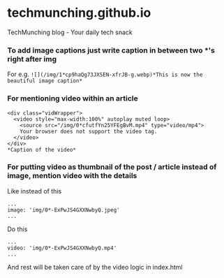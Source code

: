 # techmunching.github.io
TechMunching blog - Your daily tech snack

### To add image captions just write caption in between two *'s right after img
For e.g. 
```![](/img/1*cp9haQg73JXSEN-xfrJB-g.webp)*This is now the beautiful image caption*```

### For mentioning video within an article

```
<div class="vidWrapper">
  <video style="max-width:100%" autoplay muted loop>
    <source src="/img/0*cfutfYn25YFEgBvM.mp4" type="video/mp4">
    Your browser does not support the video tag.
  </video>
</div>
*Caption of the video*
```
### For putting video as thumbnail of the post / article instead of image, mention video with the details

Like instead of this

```
...
image: 'img/0*-ExPwJS4GXXNwbyQ.jpeg'
...
```

Do this

```
...
video: 'img/0*-ExPwJS4GXXNwbyQ.mp4'
...
```

And rest will be taken care of by the video logic in index.html
